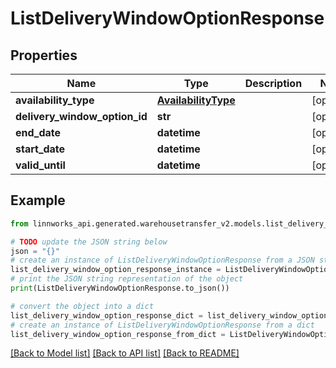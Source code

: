 # ListDeliveryWindowOptionResponse


## Properties

Name | Type | Description | Notes
------------ | ------------- | ------------- | -------------
**availability_type** | [**AvailabilityType**](AvailabilityType.md) |  | [optional] 
**delivery_window_option_id** | **str** |  | [optional] 
**end_date** | **datetime** |  | [optional] 
**start_date** | **datetime** |  | [optional] 
**valid_until** | **datetime** |  | [optional] 

## Example

```python
from linnworks_api.generated.warehousetransfer_v2.models.list_delivery_window_option_response import ListDeliveryWindowOptionResponse

# TODO update the JSON string below
json = "{}"
# create an instance of ListDeliveryWindowOptionResponse from a JSON string
list_delivery_window_option_response_instance = ListDeliveryWindowOptionResponse.from_json(json)
# print the JSON string representation of the object
print(ListDeliveryWindowOptionResponse.to_json())

# convert the object into a dict
list_delivery_window_option_response_dict = list_delivery_window_option_response_instance.to_dict()
# create an instance of ListDeliveryWindowOptionResponse from a dict
list_delivery_window_option_response_from_dict = ListDeliveryWindowOptionResponse.from_dict(list_delivery_window_option_response_dict)
```
[[Back to Model list]](../README.md#documentation-for-models) [[Back to API list]](../README.md#documentation-for-api-endpoints) [[Back to README]](../README.md)



